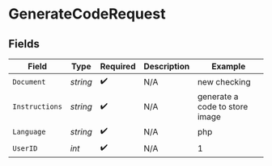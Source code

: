 # GenerateCodeRequest


## Fields

| Field                          | Type                           | Required                       | Description                    | Example                        |
| ------------------------------ | ------------------------------ | ------------------------------ | ------------------------------ | ------------------------------ |
| `Document`                     | *string*                       | :heavy_check_mark:             | N/A                            | new checking                   |
| `Instructions`                 | *string*                       | :heavy_check_mark:             | N/A                            | generate a code to store image |
| `Language`                     | *string*                       | :heavy_check_mark:             | N/A                            | php                            |
| `UserID`                       | *int*                          | :heavy_check_mark:             | N/A                            | 1                              |